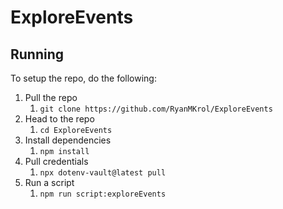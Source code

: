 # ExploreEvents

## Running

To setup the repo, do the following:

1. Pull the repo
    1. `git clone https://github.com/RyanMKrol/ExploreEvents`
1. Head to the repo
    1. `cd ExploreEvents`
1. Install dependencies
    1. `npm install`
1. Pull credentials
    1. `npx dotenv-vault@latest pull`
1. Run a script
    1. `npm run script:exploreEvents`
